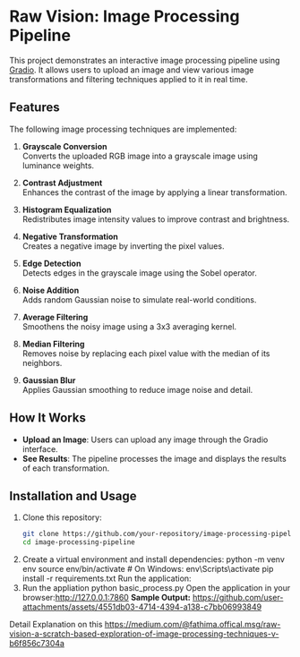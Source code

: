 # Raw Vision: Image Processing Pipeline

This project demonstrates an interactive image processing pipeline using [Gradio](https://gradio.app/). It allows users to upload an image and view various image transformations and filtering techniques applied to it in real time.

## Features

The following image processing techniques are implemented:

1. **Grayscale Conversion**  
   Converts the uploaded RGB image into a grayscale image using luminance weights.

2. **Contrast Adjustment**  
   Enhances the contrast of the image by applying a linear transformation.

3. **Histogram Equalization**  
   Redistributes image intensity values to improve contrast and brightness.

4. **Negative Transformation**  
   Creates a negative image by inverting the pixel values.

5. **Edge Detection**  
   Detects edges in the grayscale image using the Sobel operator.

6. **Noise Addition**  
   Adds random Gaussian noise to simulate real-world conditions.

7. **Average Filtering**  
   Smoothens the noisy image using a 3x3 averaging kernel.

8. **Median Filtering**  
   Removes noise by replacing each pixel value with the median of its neighbors.

9. **Gaussian Blur**  
   Applies Gaussian smoothing to reduce image noise and detail.

## How It Works

- **Upload an Image**: Users can upload any image through the Gradio interface.
- **See Results**: The pipeline processes the image and displays the results of each transformation.

## Installation and Usage

1. Clone this repository:
   ```bash
   git clone https://github.com/your-repository/image-processing-pipeline.git
   cd image-processing-pipeline
2. Create a virtual environment and install dependencies:
    python -m venv env
    source env/bin/activate  # On Windows: env\Scripts\activate
    pip install -r requirements.txt
    Run the application:
3. Run the appliation
    python basic_process.py
    Open the application in your browser:http://127.0.0.1:7860
**Sample Output:**
https://github.com/user-attachments/assets/4551db03-4714-4394-a138-c7bb06993849




Detail Explanation on this
https://medium.com/@fathima.offical.msg/raw-vision-a-scratch-based-exploration-of-image-processing-techniques-v-b6f856c7304a
